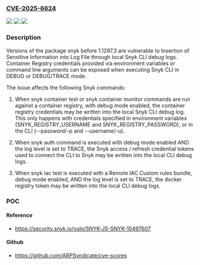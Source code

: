 ### [CVE-2025-6624](https://cve.mitre.org/cgi-bin/cvename.cgi?name=CVE-2025-6624)
![](https://img.shields.io/static/v1?label=Product&message=snyk&color=blue)
![](https://img.shields.io/static/v1?label=Version&message=0%20&color=brightgreen)
![](https://img.shields.io/static/v1?label=Vulnerability&message=Insertion%20of%20Sensitive%20Information%20into%20Log%20File&color=brightgreen)

### Description

Versions of the package snyk before 1.1297.3 are vulnerable to Insertion of Sensitive Information into Log File through local Snyk CLI debug logs. Container Registry credentials provided via environment variables or command line arguments can be exposed when executing Snyk CLI in DEBUG or DEBUG/TRACE mode.The issue affects the following Snyk commands:1. When snyk container test or snyk container monitor commands are run against a container registry, with debug mode enabled, the container registry credentials may be written into the local Snyk CLI debug log. This only happens with credentials specified in environment variables (SNYK_REGISTRY_USERNAME and SNYK_REGISTRY_PASSWORD), or in the CLI (--password/-p and  --username/-u).2. When snyk auth command is executed with debug mode enabled AND the log level is set to TRACE, the Snyk access / refresh credential tokens used to connect the CLI to Snyk may be written into the local CLI debug logs.3. When snyk iac test is executed with a Remote IAC Custom rules bundle, debug mode enabled, AND the log level is set to TRACE, the docker registry token may be written into the local CLI debug logs.

### POC

#### Reference
- https://security.snyk.io/vuln/SNYK-JS-SNYK-10497607

#### Github
- https://github.com/ARPSyndicate/cve-scores

